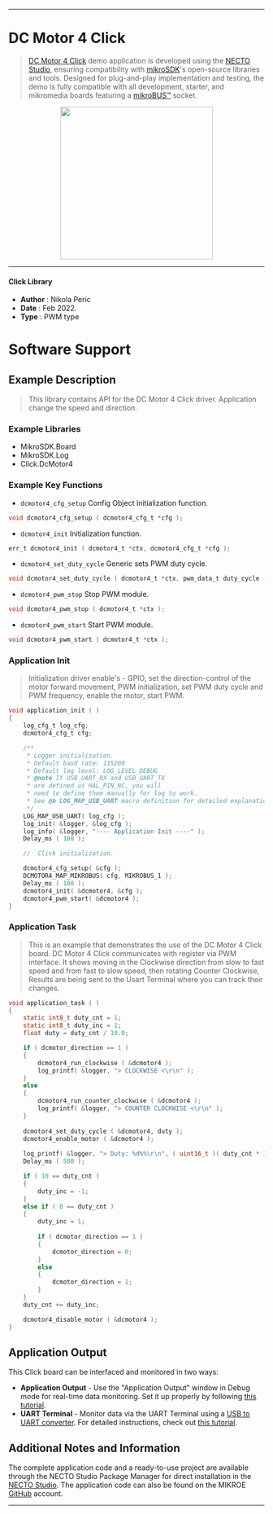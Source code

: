 
---
# DC Motor 4 Click

> [DC Motor 4 Click](https://www.mikroe.com/?pid_product=MIKROE-2221) demo application is developed using
the [NECTO Studio](https://www.mikroe.com/necto), ensuring compatibility with [mikroSDK](https://www.mikroe.com/mikrosdk)'s
open-source libraries and tools. Designed for plug-and-play implementation and testing, the demo is fully compatible with
all development, starter, and mikromedia boards featuring a [mikroBUS&trade;](https://www.mikroe.com/mikrobus) socket.

<p align="center">
  <img src="https://www.mikroe.com/?pid_product=MIKROE-2221&image=1" height=300px>
</p>

---

#### Click Library

- **Author**        : Nikola Peric
- **Date**          : Feb 2022.
- **Type**          : PWM type

# Software Support

## Example Description

>  This library contains API for the DC Motor 4 Click driver.
>  Application change the speed and direction.

### Example Libraries

- MikroSDK.Board
- MikroSDK.Log
- Click.DcMotor4

### Example Key Functions

- `dcmotor4_cfg_setup` Config Object Initialization function. 
```c
void dcmotor4_cfg_setup ( dcmotor4_cfg_t *cfg );
``` 
 
- `dcmotor4_init` Initialization function. 
```c
err_t dcmotor4_init ( dcmotor4_t *ctx, dcmotor4_cfg_t *cfg );
```

- `dcmotor4_set_duty_cycle` Generic sets PWM duty cycle. 
```c
void dcmotor4_set_duty_cycle ( dcmotor4_t *ctx, pwm_data_t duty_cycle );
```
 
- `dcmotor4_pwm_stop` Stop PWM module. 
```c
void dcmotor4_pwm_stop ( dcmotor4_t *ctx );
```

- `dcmotor4_pwm_start` Start PWM module. 
```c
void dcmotor4_pwm_start ( dcmotor4_t *ctx );
```

### Application Init

> Initialization driver enable's - GPIO,
  set the direction-control of the motor forward movement, PWM initialization,
  set PWM duty cycle and PWM frequency, enable the motor, start PWM.
> 

```c
void application_init ( )
{
    log_cfg_t log_cfg;
    dcmotor4_cfg_t cfg;

    /** 
     * Logger initialization.
     * Default baud rate: 115200
     * Default log level: LOG_LEVEL_DEBUG
     * @note If USB_UART_RX and USB_UART_TX 
     * are defined as HAL_PIN_NC, you will 
     * need to define them manually for log to work. 
     * See @b LOG_MAP_USB_UART macro definition for detailed explanation.
     */
    LOG_MAP_USB_UART( log_cfg );
    log_init( &logger, &log_cfg );
    log_info( &logger, "---- Application Init ----" );
    Delay_ms ( 100 );

    //  Click initialization.

    dcmotor4_cfg_setup( &cfg );
    DCMOTOR4_MAP_MIKROBUS( cfg, MIKROBUS_1 );
    Delay_ms ( 100 );
    dcmotor4_init( &dcmotor4, &cfg );
    dcmotor4_pwm_start( &dcmotor4 );
}
```

### Application Task

>  This is an example that demonstrates the use of the DC Motor 4 Click board.
>  DC Motor 4 Click communicates with register via PWM interface.
>  It shows moving in the Clockwise direction from slow to fast speed
>  and from fast to slow speed, then rotating Counter Clockwise,
>  Results are being sent to the Usart Terminal where you can track their changes.
 

```c
void application_task ( )
{    
    static int8_t duty_cnt = 1;
    static int8_t duty_inc = 1;
    float duty = duty_cnt / 10.0;

    if ( dcmotor_direction == 1 )
    {
        dcmotor4_run_clockwise ( &dcmotor4 );
        log_printf( &logger, "> CLOCKWISE <\r\n" );
    }
    else
    {
        dcmotor4_run_counter_clockwise ( &dcmotor4 );
        log_printf( &logger, "> COUNTER CLOCKWISE <\r\n" );
    }
    
    dcmotor4_set_duty_cycle ( &dcmotor4, duty );
    dcmotor4_enable_motor ( &dcmotor4 );
    
    log_printf( &logger, "> Duty: %d%%\r\n", ( uint16_t )( duty_cnt * 10 ) );
    Delay_ms ( 500 );

    if ( 10 == duty_cnt ) 
    {
        duty_inc = -1;
    }
    else if ( 0 == duty_cnt ) 
    {
        duty_inc = 1;
        
        if ( dcmotor_direction == 1 )
        {
            dcmotor_direction = 0;
        }
        else
        {
            dcmotor_direction = 1;
        }
    }
    duty_cnt += duty_inc;

    dcmotor4_disable_motor ( &dcmotor4 );
}
```

## Application Output

This Click board can be interfaced and monitored in two ways:
- **Application Output** - Use the "Application Output" window in Debug mode for real-time data monitoring.
Set it up properly by following [this tutorial](https://www.youtube.com/watch?v=ta5yyk1Woy4).
- **UART Terminal** - Monitor data via the UART Terminal using
a [USB to UART converter](https://www.mikroe.com/click/interface/usb?interface*=uart,uart). For detailed instructions,
check out [this tutorial](https://help.mikroe.com/necto/v2/Getting%20Started/Tools/UARTTerminalTool).

## Additional Notes and Information

The complete application code and a ready-to-use project are available through the NECTO Studio Package Manager for 
direct installation in the [NECTO Studio](https://www.mikroe.com/necto). The application code can also be found on
the MIKROE [GitHub](https://github.com/MikroElektronika/mikrosdk_click_v2) account.

---
